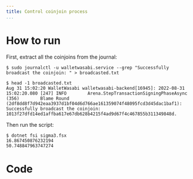 ```yaml
---
title: Control coinjoin process 
...
```


# How to run

First, extract all the coinjoins from the journal:

```
$ sudo journalctl -u walletwasabi.service --grep "Successfully broadcast the coinjoin: " > broadcasted.txt
```

```
$ head -1 broadcasted.txt
Aug 31 15:02:20 WalletWasabi walletwasabi-backend[16945]: 2022-08-31 15:02:20.080 [247] INFO        Arena.StepTransactionSigningPhaseAsync (356)        Blame Round (2df8dd8f7d942eaa3937d1bf04d6d766ae161359074f48095fcd3d45dac1baf1): Successfully broadcast the coinjoin: 1013f27dfd14ed1affba617e67db628b4215f4ad9d67f4c467855b311349848d.
```

Then run the script:
```
$ dotnet fsi sigma3.fsx
16.867450876232194
50.748847963747274
```

# Code

```{.fsx include="{{SOURCE_DIRECTORY}}/src/scripts/sigma3.fsx"}
```


